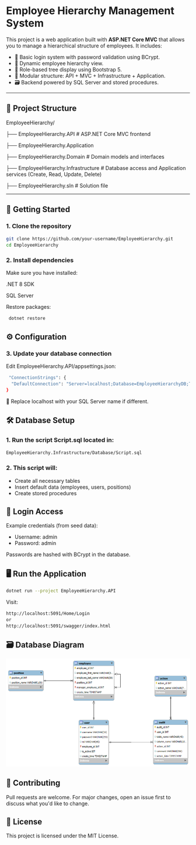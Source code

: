 # Employee Hierarchy Management System

This project is a web application built with **ASP.NET Core MVC** that allows you to manage a hierarchical structure of employees. It includes:

- 🔐 Basic login system with password validation using BCrypt.
- 🌳 Dynamic employee hierarchy view.
- 🧭 Role-based tree display using Bootstrap 5.
- 🧩 Modular structure: API + MVC + Infrastructure + Application.
- 🗃️ Backend powered by SQL Server and stored procedures.

---

## 📂 Project Structure
EmployeeHierarchy/

├── EmployeeHierarchy.API # ASP.NET Core MVC frontend

├── EmployeeHierarchy.Application 

├── EmployeeHierarchy.Domain # Domain models and interfaces

├── EmployeeHierarchy.Infrastructure # Database access and Application services (Create, Read, Update, Delete)

├── EmployeeHierarchy.sln # Solution file

---

## 🚀 Getting Started

### 1. Clone the repository

```bash
git clone https://github.com/your-username/EmployeeHierarchy.git
cd EmployeeHierarchy
```

### 2. Install dependencies
Make sure you have installed:

.NET 8 SDK

SQL Server

Restore packages:

```bash
 dotnet restore
```

## ⚙️ Configuration
### 3. Update your database connection
   Edit EmployeeHierarchy.API/appsettings.json:

```bash
 "ConnectionStrings": {
  "DefaultConnection": "Server=localhost;Database=EmployeeHierarchyDB;Trusted_Connection=True;TrustServerCertificate=True;"
}
```

🔁 Replace localhost with your SQL Server name if different.

## 🛠 Database Setup
### 1. Run the script Script.sql located in:

```bash
EmployeeHierarchy.Infrastructure/Database/Script.sql
```

### 2. This script will:

* Create all necessary tables
* Insert default data (employees, users, positions)
* Create stored procedures

## 🔐 Login Access
Example credentials (from seed data):

+ Username: admin
+ Password: admin

Passwords are hashed with BCrypt in the database.

## 🖥️ Run the Application
```bash
dotnet run --project EmployeeHierarchy.API
```
Visit:

```bash
http://localhost:5091/Home/Login
or
http://localhost:5091/swagger/index.html
```

## 🗃 Database Diagram

![DB Schema](docs/model_tree.png)

## 🤝 Contributing
Pull requests are welcome. For major changes, open an issue first to discuss what you'd like to change.

## 📝 License
This project is licensed under the MIT License.

